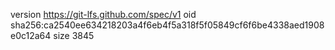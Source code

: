 version https://git-lfs.github.com/spec/v1
oid sha256:ca2540ee634218203a4f6eb4f5a318f5f05849cf6f6be4338aed1908e0c12a64
size 3845
